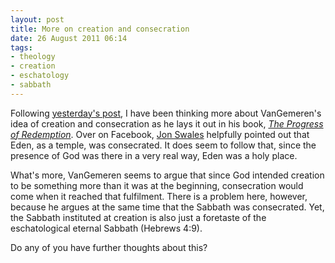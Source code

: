 ```yaml
---
layout: post
title: More on creation and consecration
date: 26 August 2011 06:14
tags:
- theology
- creation
- eschatology
- sabbath
---
```

Following [yesterday's post](http://jakebelder.com/creation-waits-for-consecration), I have been thinking more about VanGemeren's idea of creation and consecration as he lays it out in his book, *[The Progress of Redemption](http://www.amazon.co.uk/gp/product/0801020816/ref=as_li_qf_sp_asin_il_tl?ie=UTF8&tag=jakebeldercom-21&linkCode=as2&camp=1634&creative=6738&creativeASIN=0801020816)*. Over on Facebook, [Jon Swales](http://twitter.com/jonswales77) helpfully pointed out that Eden, as a temple, was consecrated. It does seem to follow that, since the presence of God was there in a very real way, Eden was a holy place.

What's more, VanGemeren seems to argue that since God intended creation to be something more than it was at the beginning, consecration would come when it reached that fulfilment. There is a problem here, however, because he argues at the same time that the Sabbath was consecrated. Yet, the Sabbath instituted at creation is also just a foretaste of the eschatological eternal Sabbath (Hebrews 4:9).

Do any of you have further thoughts about this?
